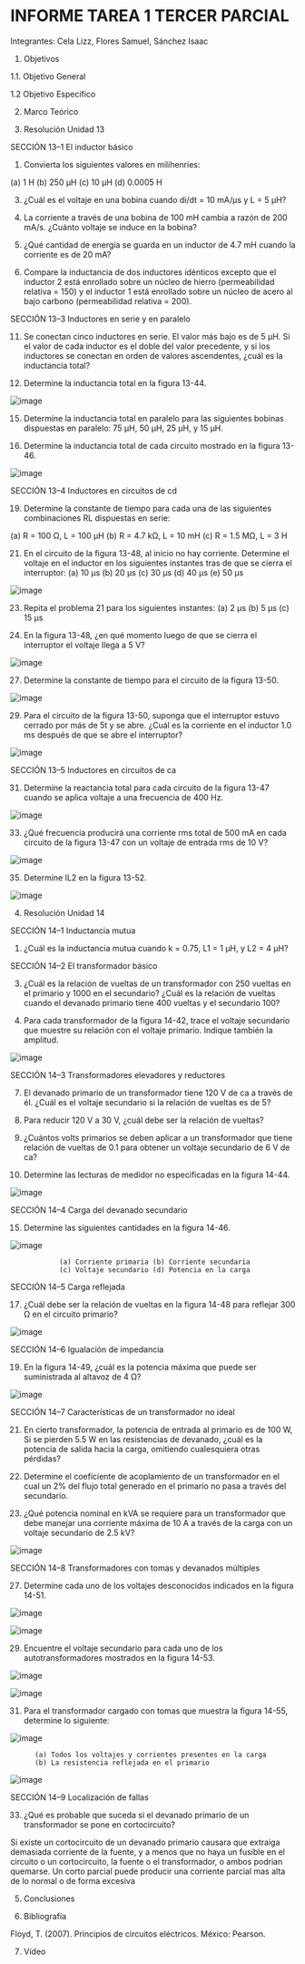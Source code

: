 # INFORME TAREA 1 TERCER PARCIAL

Integrantes: Cela Lizz, Flores Samuel, Sánchez Isaac

1. Objetivos

1.1. Objetivo General

1.2 Objetivo Especifico

2. Marco Teórico

3. Resolución Unidad 13

SECCIÓN 13–1 El inductor básico

1. Convierta los siguientes valores en milihenries:

(a) 1 H   (b) 250 μH    (c) 10 μH   (d) 0.0005 H

3. ¿Cuál es el voltaje en una bobina cuando di/dt = 10 mA/μs y L = 5 	μH?

5. La corriente a través de una bobina de 100 mH cambia a razón de 200 mA/s. ¿Cuánto voltaje se induce en la bobina?

7. ¿Qué cantidad de energía se guarda en un inductor de 4.7 mH cuando la corriente es de 20 mA?

9. Compare la inductancia de dos inductores idénticos excepto que el inductor 2 está enrollado sobre un núcleo de hierro (permeabilidad relativa = 150) y el inductor 1 está enrollado sobre un núcleo de acero al bajo carbono (permeabilidad relativa = 200).

SECCIÓN 13–3 Inductores en serie y en paralelo

11. Se conectan cinco inductores en serie. El valor más bajo es de 5 μH. Si el valor de cada inductor es el doble del valor precedente, y si los inductores se conectan en orden de valores ascendentes, ¿cuál es la inductancia total?

13. Determine la inductancia total en la figura 13-44. 

![image](https://user-images.githubusercontent.com/94079321/152864080-717b0b0c-2a85-43b9-8d8e-cd6ae5b72894.png)

15. Determine la inductancia total en paralelo para las siguientes bobinas dispuestas en paralelo: 75 μH, 50 μH, 25 μH, y 15 μH.

17. Determine la inductancia total de cada circuito mostrado en la figura 13-46.

![image](https://user-images.githubusercontent.com/94079321/152864120-41b042c5-98c3-4194-8915-1d34d19450c9.png)

SECCIÓN 13–4 Inductores en circuitos de cd

19. Determine la constante de tiempo para cada una de las siguientes combinaciones RL dispuestas en serie:

(a) R = 100 Ω, L = 100	μH
(b) R = 4.7 kΩ, L = 10 mH
(c) R = 1.5 MΩ, L = 3 H

21. En el circuito de la figura 13-48, al inicio no hay corriente. Determine el voltaje en el inductor en los siguientes instantes tras de que se cierra el interruptor:
(a) 10 μs     (b) 20	μs     (c) 30	μs     (d) 40	μs     (e) 50	μs

![image](https://user-images.githubusercontent.com/94079321/152864159-03b9673b-4fa8-4a92-8131-e945f2dd6a10.png)

23. Repita el problema 21 para los siguientes instantes:
(a) 2 μs     (b) 5	μs     (c) 15	μs  

25. En la figura 13-48, ¿en qué momento luego de que se cierra el interruptor el voltaje llega a 5 V?

![image](https://user-images.githubusercontent.com/94079321/152864173-b80760a6-4849-4e1c-b170-36a5243de615.png)

27. Determine la constante de tiempo para el circuito de la figura 13-50.

![image](https://user-images.githubusercontent.com/94079321/152864195-c95eeef1-fc73-4c73-9af2-ff57ede64a86.png)

29. Para el circuito de la figura 13-50, suponga que el interruptor estuvo cerrado por más de 5t y se abre. ¿Cuál es la corriente en el inductor 1.0 ms después de que se abre el interruptor?

![image](https://user-images.githubusercontent.com/94079321/152864203-7cb0f5a6-638c-4be0-94b8-9b0f5cd27f9c.png)

SECCIÓN 13–5 Inductores en circuitos de ca

31. Determine la reactancia total para cada circuito de la figura 13-47 cuando se aplica voltaje a una frecuencia de 400 Hz.

![image](https://user-images.githubusercontent.com/94079321/152864232-125a9497-635b-4d08-a1cf-a61ed44c1df2.png)

33. ¿Qué frecuencia producirá una corriente rms total de 500 mA en cada circuito de la figura 13-47 con un voltaje de entrada rms de 10 V?

![image](https://user-images.githubusercontent.com/94079321/152864241-a6b02dea-4863-4af3-a4cf-529bacf529b3.png)

35. Determine IL2 en la figura 13-52.

![image](https://user-images.githubusercontent.com/94079321/152864260-b110daaa-6e55-431f-88a8-60b794877ce8.png)

4. Resolución Unidad 14

SECCIÓN 14–1 Inductancia mutua

1. ¿Cuál es la inductancia mutua cuando k = 0.75, L1 = 1 μH, y L2 = 4	μH?

SECCIÓN 14–2 El transformador básico

3. ¿Cuál es la relación de vueltas de un transformador con 250 vueltas en el primario y 1000 en el secundario? ¿Cuál es la relación de vueltas cuando el devanado primario tiene 400 vueltas y el secundario 100?

5. Para cada transformador de la figura 14-42, trace el voltaje secundario que muestre su relación con el voltaje primario. Indique también la amplitud.

![image](https://user-images.githubusercontent.com/94079321/152867514-fe9c59df-69a3-44fc-ba6b-5d690a06d017.png)

SECCIÓN 14–3 Transformadores elevadores y reductores

7. El devanado primario de un transformador tiene 120 V de ca a través de él. ¿Cuál es el voltaje secundario si la relación de vueltas es de 5?

9. Para reducir 120 V a 30 V, ¿cuál debe ser la relación de vueltas?

11. ¿Cuántos volts primarios se deben aplicar a un transformador que tiene relación de vueltas de 0.1 para obtener un voltaje secundario de 6 V de ca?

13. Determine las lecturas de medidor no especificadas en la figura 14-44.

![image](https://user-images.githubusercontent.com/94079321/152867577-f341fd7d-1511-45d9-b810-c330a75bf766.png)

SECCIÓN 14–4 Carga del devanado secundario

15. Determine las siguientes cantidades en la figura 14-46.

![image](https://user-images.githubusercontent.com/94079321/152867604-7b32c8e7-9231-47fc-889e-d6ed8e6bdbbc.png)

                (a) Corriente primaria (b) Corriente secundaria
                (c) Voltaje secundario (d) Potencia en la carga

SECCIÓN 14–5 Carga reflejada

17. ¿Cuál debe ser la relación de vueltas en la figura 14-48 para reflejar 300 Ω en el circuito primario?

![image](https://user-images.githubusercontent.com/94079321/152867642-cda499a2-a6e8-46d0-80f0-f97ef895116c.png)

SECCIÓN 14–6 Igualación de impedancia

19. En la figura 14-49, ¿cuál es la potencia máxima que puede ser suministrada al altavoz de 4 Ω?

![image](https://user-images.githubusercontent.com/94079321/152867667-e759278c-b11c-4eb0-bfb7-508f216b013c.png)

SECCIÓN 14–7 Características de un transformador no ideal

21. En cierto transformador, la potencia de entrada al primario es de 100 W, Si se pierden 5.5 W en las resistencias de devanado, ¿cuál es la potencia de salida hacia la carga, omitiendo cualesquiera otras pérdidas?

23. Determine el coeficiente de acoplamiento de un transformador en el cual un 2% del flujo total generado en el primario no pasa a través del secundario.

25. ¿Qué potencia nominal en kVA se requiere para un transformador que debe manejar una corriente máxima de 10 A a través de la carga con un voltaje secundario de 2.5 kV?

![image](https://user-images.githubusercontent.com/94079321/152911748-b085ad82-006c-4fea-8b3b-8fbb4fdcb83a.png)

SECCIÓN 14–8 Transformadores con tomas y devanados múltiples

27. Determine cada uno de los voltajes desconocidos indicados en la figura 14-51.

![image](https://user-images.githubusercontent.com/94079321/152867716-462af315-0ce9-4c49-9e4b-4667a8cf709e.png)

![image](https://user-images.githubusercontent.com/94079321/152911761-7afa3ce5-a953-4068-9a9e-293e39ab02ee.png)

29. Encuentre el voltaje secundario para cada uno de los autotransformadores mostrados en la figura 14-53.

![image](https://user-images.githubusercontent.com/94079321/152867752-95153376-e668-4a1b-8e9c-0fa02d694ec5.png)

![image](https://user-images.githubusercontent.com/94079321/152911774-851fdc20-a4f9-459d-afff-8093d672d900.png)

31. Para el transformador cargado con tomas que muestra la figura 14-55, determine lo siguiente:

![image](https://user-images.githubusercontent.com/94079321/152867800-ef873306-760d-4ae4-a887-671280fdab31.png)

          (a) Todos los voltajes y corrientes presentes en la carga
          (b) La resistencia reflejada en el primario

![image](https://user-images.githubusercontent.com/94079321/152911796-66cd198f-f549-4d74-9c07-e7e77cda7474.png)

SECCIÓN 14–9 Localización de fallas

33. ¿Qué es probable que suceda si el devanado primario de un transformador se pone en cortocircuito?

Si existe un cortocircuito de un devanado primario causara que extraiga demasiada corriente de la fuente, y a menos que no haya un fusible en el circuito o un cortocircuito, la fuente o el transformador, o ambos podrian quemarse. Un corto parcial puede producir una corriente parcial mas alta de lo normal o de forma excesiva

5. Conclusiones

6. Bibliografía

Floyd, T. (2007). Principios de circuitos eléctricos. México: Pearson.

7. Vídeo

